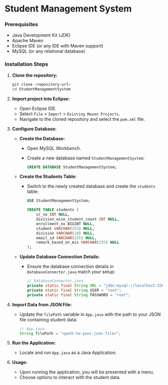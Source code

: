 # Student Management System

### Prerequisites

- Java Development Kit (JDK)
- Apache Maven
- Eclipse IDE (or any IDE with Maven support)
- MySQL (or any relational database)

### Installation Steps

1. **Clone the repository:**

   ```bash
   git clone <repository-url>
   cd StudentManagementSystem
   ```

2. **Import project into Eclipse:**

   - Open Eclipse IDE.
   - Select `File` > `Import` > `Existing Maven Projects`.
   - Navigate to the cloned repository and select the `pom.xml` file.

3. **Configure Database:**

   - **Create the Database:**
     - Open MySQL Workbench.
     - Create a new database named `StudentManagementSystem`:

       ```sql
       CREATE DATABASE StudentManagementSystem;
       ```

   - **Create the Students Table:**
     - Switch to the newly created database and create the `students` table:

       ```sql
       USE StudentManagementSystem;

       CREATE TABLE students (
           sr_no INT NULL,
           division_wise_student_count INT NULL,
           enrollment_no BIGINT NULL,
           student VARCHAR(255) NULL,
           division VARCHAR(10) NULL,
           email_id VARCHAR(255) NULL,
           remark_based_on_mis VARCHAR(255) NULL
       );
       ```

   - **Update Database Connection Details:**
     - Ensure the database connection details in `DatabaseConnector.java` match your setup:

       ```java
       // DatabaseConnector.java
       private static final String URL = "jdbc:mysql://localhost:3306/StudentManagementSystem";
       private static final String USER = "root";
       private static final String PASSWORD = "root";
       ```

4. **Import Data from JSON File:**

   - Update the `filePath` variable in `App.java` with the path to your JSON file containing student data:

     ```java
     // App.java
     String filePath = "<path-to-your-json-file>";
     ```

5. **Run the Application:**

   - Locate and run `App.java` as a Java Application.

6. **Usage:**

   - Upon running the application, you will be presented with a menu.
   - Choose options to interact with the student data.
